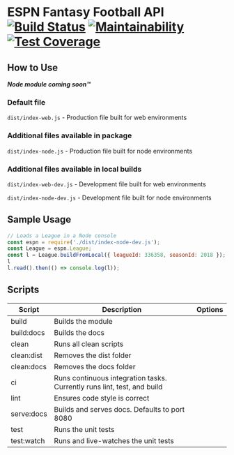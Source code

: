 # ESPN Fantasy Football API [![Build Status](https://travis-ci.org/mkreiser/ESPN-FantasyFootball-API.svg?branch=master)](https://travis-ci.org/mkreiser/ESPN-FantasyFootball-API) [![Maintainability](https://api.codeclimate.com/v1/badges/b8e7a59ae69f5fbfb8e1/maintainability)](https://codeclimate.com/github/mkreiser/ESPN-FantasyFootball-API/maintainability) [![Test Coverage](https://api.codeclimate.com/v1/badges/b8e7a59ae69f5fbfb8e1/test_coverage)](https://codeclimate.com/github/mkreiser/ESPN-FantasyFootball-API/test_coverage)

## How to Use

***Node module coming soon™***

### Default file
`dist/index-web.js` - Production file built for web environments

### Additional files available in package
`dist/index-node.js` - Production file built for node environments

### Additional files available in local builds
`dist/index-web-dev.js` - Development file built for web environments

`dist/index-node-dev.js` - Development file built for node environments

## Sample Usage
```javascript
// Loads a League in a Node console
const espn = require('./dist/index-node-dev.js');
const League = espn.League;
const l = League.buildFromLocal({ leagueId: 336358, seasonId: 2018 });
l
l.read().then(() => console.log(l));
```

## Scripts

| Script     | Description                                                             | Options |
|------------|-------------------------------------------------------------------------|---------|
| build      | Builds the module                                                       |         |
| build:docs | Builds the docs                                                         |         |
| clean      | Runs all clean scripts                                                  |         |
| clean:dist | Removes the dist folder                                                 |         |
| clean:docs | Removes the docs folder                                                 |         |
| ci         | Runs continuous integration tasks. Currently runs lint, test, and build |         |
| lint       | Ensures code style is correct                                           |         |
| serve:docs | Builds and serves docs. Defaults to port 8080                           |         |
| test       | Runs the unit tests                                                     |         |
| test:watch | Runs and live-watches the unit tests                                    |         |
